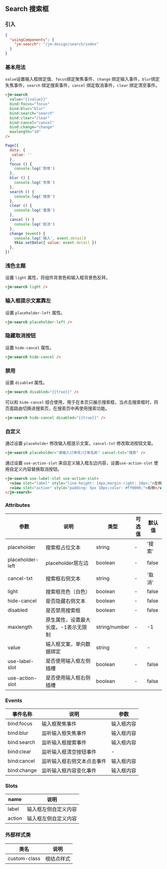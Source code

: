 ## Search 搜索框

### 引入

```json
{
  "usingComponents": {
    "jm-search": "/jm-design/search/index"
  }
}
```

### 基本用法

`value`设置输入框绑定值、`focus`绑定聚焦事件、`change` 绑定输入事件，`blur`绑定失焦事件，`search` 绑定搜索事件，`cancel` 绑定取消事件，`clear` 绑定清空事件。

```html
<jm-search
  value="{{value}}"
  bind:focus="focus"
  bind:blur="blur"
  bind:search="search"
  bind:clear="clear"
  bind:cancel="cancel"
  bind:change="change"
  maxlength="10"
/>
```

```javascript
Page({
  data: {
   value: ''
  },
  focus () {
    console.log('聚焦')
  },
  blur () {
    console.log('失焦')
  },
  search () {
    console.log('搜索')
  },
  clear () {
    console.log('重置')
  },
  cancel () {
    console.log('取消')
  },
  change (event) {
    console.log('输入', event.detail)
    this.setData({ value: event.detail })
  },
})
```

### 浅色主题

设置 `light` 属性，将组件背景色和输入框背景色反转。

```html
<jm-search light />
```

### 输入框提示文案靠左
设置 `placeholder-left` 属性。
```html
<jm-search placeholder-left />
```

### 隐藏取消按钮

设置 `hide-cancel` 属性。

```html
<jm-search hide-cancel />
```

### 禁用

设置 `disabled` 属性。

```html
<jm-search disabled="{{true}}" />
```

可以和 `hide-cancel` 结合使用，用于在本页只展示搜索框，当点击搜索框时，将页面路由切换进搜索页，在搜索页中再使用搜索功能。

```html
<jm-search hide-cancel disabled="{{true}}" />
```

### 自定义

通过设置 `placeholder` 修改输入框提示文案，`cancel-txt` 修改取消按钮文案。

```html
<jm-search placeholder="请输入订单号/订单名称" cancel-txt="搜索" />
```
通过设置 `use-action-slot` 来自定义输入框左边内容，设置`use-action-slot` 使用自定义内容替换取消按钮。
```html
<jm-search use-label-slot use-action-slot>
  <view slot="label" style="line-height: 14px;margin-right: 10px;">左侧</view>
  <view slot="action" style="padding: 5px 10px;color: #ff0000;">右侧</view>
</jm-search>
```

### Attributes

| 参数      | 说明                                 | 类型      | 可选值       | 默认值   |
|---------- |------------------------------------ |---------- |------------- |-------- |
| placeholder	    | 搜索框占位文本                  |	string    |	-         |	'搜索' |
| placeholder-left  | placeholder居左边              | boolean    | -          | false   |
| cancel-txt      | 搜索框右侧文本                   | string    | -          | '取消'   |
| light           | 搜索框亮色（白色）                | boolean   | -          | false   |
| hide-cancel     | 是否隐藏右侧文本                 | boolean    | -          | false   |
| disabled        | 是否禁用搜索框                   | boolean    | -          | false   |
| maxlength | 原生属性，设置最大长度。-1表示无限制 | string/number | - | -1 |
| value | 输入框文案，单向数据绑定 | string | - | - |
| use-label-slot | 是否使用输入框左侧插槽 | boolean | - | false |
| use-action-slot | 是否使用输入框右侧插槽 | boolean | - | false |

### Events

| 事件名称      | 说明                                 | 参数     |
|------------- |------------------------------------ |--------- |
| bind:focus        | 输入框聚焦事件                    | 输入框内容 |
| bind:blur         | 监听输入框失焦事件                     | 输入框内容 |
| bind:search       | 监听输入框搜索事件                      | 输入框内容 |
| bind:clear        | 监听输入框清空按钮事件                   | - |
| bind:cancel       | 监听输入框右侧文本点击事件               | 输入框内容 |
| bind:change       | 监听输入框内容变化事件                   | 输入框内容 |

### Slots

| name      | 说明                                 |
|------------- |--------------------------------- |
| label       | 输入框左侧自定义内容 |
| action       | 输入框左侧自定义内容 |

### 外部样式类

| 类名      | 说明                                 |
|------------- |--------------------------------- |
| custom-class | 根结点样式 |